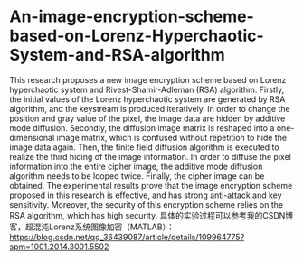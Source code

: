 # An-image-encryption-scheme-based-on-Lorenz-Hyperchaotic-System-and-RSA-algorithm
This research proposes a new image encryption scheme based on Lorenz hyperchaotic system and Rivest-Shamir-Adleman (RSA) algorithm. Firstly, the initial values of the Lorenz hyperchaotic system are generated by RSA algorithm, and the keystream is produced iteratively. In order to change the position and gray value of the pixel, the image data are hidden by additive mode diffusion. Secondly, the diffusion image matrix is reshaped into a one-dimensional image matrix, which is confused without repetition to hide the image data again. Then, the finite field diffusion algorithm is executed to realize the third hiding of the image information. In order to diffuse the pixel information into the entire cipher image, the additive mode diffusion algorithm needs to be looped twice. Finally, the cipher image can be obtained. The experimental results prove that the image encryption scheme proposed in this research is effective, and has strong anti-attack and key sensitivity. Moreover, the security of this encryption scheme relies on the RSA algorithm, which has high security.
具体的实验过程可以参考我的CSDN博客，超混沌Lorenz系统图像加密（MATLAB）：https://blog.csdn.net/qq_36439087/article/details/109964775?spm=1001.2014.3001.5502
